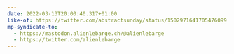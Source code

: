 ```yaml
---
date: 2022-03-13T20:00:40.317+01:00
like-of: https://twitter.com/abstractsunday/status/1502971641705476099
mp-syndicate-to:
  - https://mastodon.alienlebarge.ch/@alienlebarge
  - https://twitter.com/alienlebarge
---
```

